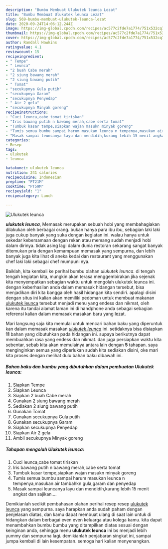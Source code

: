 ```yaml
---
description: "Bumbu Membuat Ulukutek leunca Lezat"
title: "Bumbu Membuat Ulukutek leunca Lezat"
slug: 569-bumbu-membuat-ulukutek-leunca-lezat
date: 2020-09-24T14:06:12.244Z
image: https://img-global.cpcdn.com/recipes/ac577c2fde7a1774/751x532cq70/ulukutek-leunca-foto-resep-utama.jpg
thumbnail: https://img-global.cpcdn.com/recipes/ac577c2fde7a1774/751x532cq70/ulukutek-leunca-foto-resep-utama.jpg
cover: https://img-global.cpcdn.com/recipes/ac577c2fde7a1774/751x532cq70/ulukutek-leunca-foto-resep-utama.jpg
author: Randall Hawkins
ratingvalue: 4.1
reviewcount: 15
recipeingredient:
- " Tempe"
- " Leunca"
- "2 buah Cabe merah"
- "2 siung bawang merah"
- "2 siung bawang putih"
- " Tomat"
- "secukupnya Gula putih"
- "secukupnya Garam"
- "secukupnya Penyedap"
- " Air 2 gela"
- "secukupnya Minyak goreng"
recipeinstructions:
- "Cuci leunca,cabe tomat tiriskan"
- "Iris bawang putih n bawang merah,cabe serta tomat"
- "Tumbuk kasar tempe,siapkan wajan masukn minyak goreng"
- "Tumis semua bumbu sampai harum masukan leunca n tempenya,masukan air tambahkn gula,garam dan penyedap"
- "Masak sampai leuncanya layu dan mendidih,kurang lebih 15 menit angkat dan sajikan...."
categories:
- Resep
tags:
- ulukutek
- leunca

katakunci: ulukutek leunca 
nutrition: 241 calories
recipecuisine: Indonesian
preptime: "PT21M"
cooktime: "PT59M"
recipeyield: "1"
recipecategory: Lunch

---
```



![Ulukutek leunca](https://img-global.cpcdn.com/recipes/ac577c2fde7a1774/751x532cq70/ulukutek-leunca-foto-resep-utama.jpg)

<b><i>ulukutek leunca</i></b>, Memasak merupakan sebuah hobi yang membahagiakan dilakukan oleh berbagai orang. bukan hanya para ibu ibu, sebagian laki laki juga cukup banyak yang suka dengan kegiatan ini. walau hanya untuk sekedar kebersamaan dengan rekan atau memang sudah menjadi hobi dalam dirinya. tidak asing lagi dalam dunia restoran sekarang sangat banyak ditemukan pria dengan kemampuan memasak yang sempurna, dan lebih banyak juga kita lihat di aneka kedai dan restaurant yang menggunakan chef laki laki sebagai chef mumpuni nya.



Baiklah, kita kembali ke perihal bumbu olahan <i>ulukutek leunca</i>. di tengah tengah kegiatan kita, mungkin akan terasa menggembirakan jika sejenak kita menyempatkan sebagian waktu untuk mengolah ulukutek leunca ini. dengan keberhasilan anda dalam memasak hidangan tersebut, bisa menjadikan diri kita bangga oleh hasil hidangan kita sendiri. apalagi disini dengan situs ini kalian akan memiliki pedoman untuk membuat makanan <u>ulukutek leunca</u> tersebut menjadi menu yang endess dan nikmat, oleh karena itu tandai alamat laman ini di handphone anda sebagai sebagian referensi kalian dalam memasak masakan baru yang lezat.


Mari langsung saja kita memulai untuk mencari bahan baku yang diperuntuk kan dalam memasak masakan <u><i>ulukutek leunca</i></u> ini. setidaknya bisa disiapkan <b>11</b> bahan yang dibutuhkan pada hidangan ini. supaya berikutnya dapat membuahkan rasa yang endess dan nikmat. dan juga persiapkan waktu kita sebentar, sebab kita akan memulainya antara lain dengan <b>5</b> tahapan. saya menginginkan semua yang diperlukan sudah kita sediakan disini, oke mari kita proses dengan melihat dulu bahan baku dibawah ini.

<!--inarticleads1-->

##### Bahan baku dan bumbu yang dibutuhkan dalam pembuatan Ulukutek leunca:

1. Siapkan  Tempe
1. Siapkan  Leunca
1. Siapkan 2 buah Cabe merah
1. Gunakan 2 siung bawang merah
1. Sediakan 2 siung bawang putih
1. Gunakan  Tomat
1. Gunakan secukupnya Gula putih
1. Gunakan secukupnya Garam
1. Siapkan secukupnya Penyedap
1. Siapkan  Air 2 gela
1. Ambil secukupnya Minyak goreng




<!--inarticleads2-->

##### Tahapan mengolah Ulukutek leunca:

1. Cuci leunca,cabe tomat tiriskan
1. Iris bawang putih n bawang merah,cabe serta tomat
1. Tumbuk kasar tempe,siapkan wajan masukn minyak goreng
1. Tumis semua bumbu sampai harum masukan leunca n tempenya,masukan air tambahkn gula,garam dan penyedap
1. Masak sampai leuncanya layu dan mendidih,kurang lebih 15 menit angkat dan sajikan....




Demikianlah sedikit pembahasan olahan perihal resep resep <u>ulukutek leunca</u> yang sempurna. saya harapkan anda sudah paham dengan penjelasan diatas, dan kamu dapat membuat ulang di saat lain untuk di hidangkan dalam berbagai even even keluarga atau kolega kamu. kita dapat menambahkan bumbu bumbu yang ditampilkan diatas sesuai dengan keinginan anda, sehingga menu <b>ulukutek leunca</b> ini bs menjadi lebih yummy dan sempurna lagi. demikianlah penjabaran singkat ini, sampai jumpa kembali di lain kesempatan. semoga hari kalian menyenangkan.
